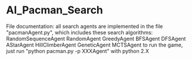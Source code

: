 # AI_Pacman_Search
File documentation:
  all search agents are implemented in the file "pacmanAgent.py", which includes these search algorithms:
    RandomSequenceAgent
    RandomAgent
    GreedyAgent
    BFSAgent
    DFSAgent
    AStarAgent
    HillClimberAgent
    GeneticAgent
    MCTSAgent
  to run the game, just run "python pacman.py -p XXXAgent" with python 2.X
